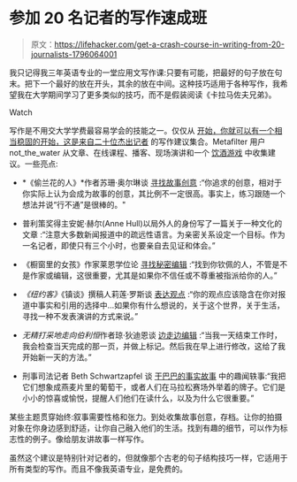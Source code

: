 # 参加 20 名记者的写作速成班

> 原文：<https://lifehacker.com/get-a-crash-course-in-writing-from-20-journalists-1796064001>

我只记得我三年英语专业的一堂应用文写作课:只要有可能，把最好的句子放在句末。把下一个最好的放在开头，其余的放在中间。这种技巧适用于各种写作，我希望我在大学期间学习了更多类似的技巧，而不是假装阅读《卡拉马佐夫兄弟》。

Watch

写作是不用交大学学费最容易学会的技能之一。仅仅从 [开始，你就可以有一个相当稳固的开始，这是来自二十位杰出记者](http://www.metafilter.com/167584/There-has-to-be-tension-There-has-to-be-an-adversary) 的写作建议集合。Metafilter 用户 not_the_water 从文章、在线课程、播客、现场演讲和一个 [饮酒游戏](http://pitchpublishprosper.com/name-narrative-drinking-game-writers/) 中收集建议。一些亮点:

*   *《偷兰花的人》*作者苏珊·奥尔琳谈 [寻找故事创意](https://www.youtube.com/watch?v=PvCHi0hkv_8) :“你追求的创意，相对于你实际上认为会成为故事的创意，其比例不一定很高。事实上，练习跟随一个想法并说“行不通”是很棒的。"
*   普利策奖得主安妮·赫尔(Anne Hull)以局外人的身份写了一篇关于一种文化的文章 :“注意大多数新闻报道中的疏远性语言。为亲密关系设定一个目标。作为一名记者，即使只有三个小时，也要亲自去见证和体会。”
*   《橱窗里的女孩》作家莱恩学位论 [寻找秘密编辑](https://www.poynter.org/2015/feed-the-goat-and-other-lessons-on-reporting-and-writing-from-lane-degregory/380754/) :“找到你钦佩的人，不管是不是作家或编辑，这很重要，尤其是如果你不信任或不尊重被指派给你的人。”
*   *《纽约客》*《镇谈》撰稿人莉莲·罗斯谈 [表达观点](http://www.newyorker.com/magazine/2001/05/14/the-fun-of-it) :“你的观点应该隐含在你对报道中事实和引用的选择中...如果你有什么想说的，关于这个世界，关于生活，寻找一种不发表演讲的方式来说。”

*   *无精打采地走向伯利恒*作者琼·狄迪恩谈 [边走边编辑](https://www.nypl.org/blog/2015/01/29/podcast-joan-didion) :“当我一天结束工作时，我会检查当天完成的那一页，并做上标记。然后我在早上进行修改，这给了我开始新一天的方法。”
*   刑事司法记者 Beth Schwartzapfel 谈 [干巴巴的事实故事](https://www.cjr.org/the_feature/tiny-narratives-news.php) 中的趣闻轶事:“我把它们想象成燕麦片里的葡萄干，或者人们在马拉松赛场外举着的牌子。它们是小小的惊喜或愉悦，提醒人们他们在读什么，以及为什么它很重要。”

某些主题贯穿始终:叙事需要性格和张力。到处收集故事创意，存档。让你的拍摄对象在你身边感到舒适，让你自己融入他们的生活。找到有趣的细节，可以作为标志性的例子。像给朋友讲故事一样写作。

虽然这个建议是特别针对记者的，但就像那个古老的句子结构技巧一样，它适用于所有类型的写作。而且不像我英语专业，是免费的。